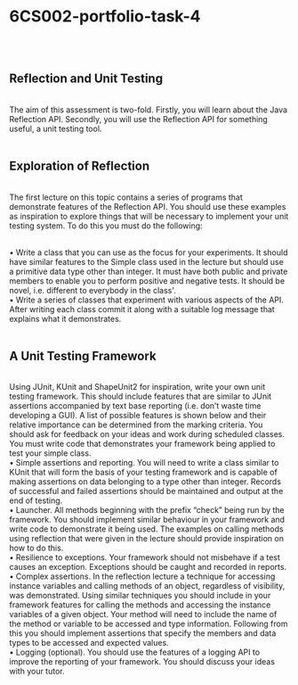 # 6CS002-portfolio-task-4

<br /><br />

## Reflection and Unit Testing

<br />
The aim of this assessment is two-fold. Firstly, you will learn about the Java Reflection API. Secondly, you will use the Reflection API for something useful, a unit testing tool.
<br /><br />

## Exploration of Reflection

<br />
The first lecture on this topic contains a series of programs that demonstrate features of the Reflection API. You should use these examples as inspiration to explore things that will be necessary to implement your unit testing system. To do this you must do the following:<br /><br />

• Write a class that you can use as the focus for your experiments. It should have similar features to the Simple class used in the lecture but should use a primitive data type other than integer. It must have both public and private members to enable you to perform positive and negative tests. It should be novel, i.e. different to everybody in the class'.<br />
• Write a series of classes that experiment with various aspects of the API. After writing each class commit it along with a suitable log message that explains what it demonstrates.
<br /><br />

## A Unit Testing Framework

<br />
Using JUnit, KUnit and ShapeUnit2 for inspiration, write your own unit testing framework. This should include features that are similar to JUnit assertions accompanied by text base reporting (i.e. don’t waste time developing a GUI). A list of possible features is shown below and their relative importance can be determined from the marking criteria. You should ask for feedback on your ideas and work during scheduled classes. You must write code that demonstrates your framework being applied to test your simple class.
<br />• Simple assertions and reporting. You will need to write a class similar to KUnit that will form the basis of your testing framework and is capable of making assertions on data belonging to a type other than integer. Records of successful and failed assertions should be maintained and output at the end of testing.
<br />• Launcher. All methods beginning with the prefix “check” being run by the framework. You should implement similar behaviour in your framework and write code to demonstrate it being used. The examples on calling methods using reflection that were given in the lecture should provide inspiration on how to do this.
<br />• Resilience to exceptions. Your framework should not misbehave if a test causes an exception. Exceptions should be caught and recorded in reports.
<br />• Complex assertions. In the reflection lecture a technique for accessing instance variables and calling methods of an object, regardless of visibility, was demonstrated. Using similar techniques you should include in your framework features for calling the methods and accessing the instance variables of a given object. Your method will need to include the name of the method or variable to be accessed and type information. Following from this you should implement assertions that specify the members and data types to be accessed and expected values.
<br />• Logging (optional). You should use the features of a logging API to improve the reporting of your framework. You should discuss your ideas with your tutor.
